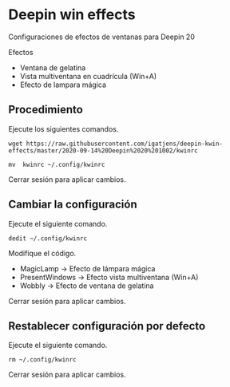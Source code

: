 # Deepin win effects
Configuraciones de efectos de ventanas para Deepin 20

Efectos
* Ventana de gelatina
* Vista multiventana en cuadrícula (Win+A)
* Efecto de lampara mágica

## Procedimiento

Ejecute los siguientes comandos.

`wget https://raw.githubusercontent.com/igatjens/deepin-kwin-effects/master/2020-09-14%20Deepin%2020%201002/kwinrc`

`mv  kwinrc ~/.config/kwinrc`

Cerrar sesión para aplicar cambios.

## Cambiar la configuración

Ejecute el siguiente comando.

`dedit ~/.config/kwinrc`

Modifique el código.
* MagicLamp → Efecto de lámpara mágica
* PresentWindows → Efecto vista multiventana (Win+A)
* Wobbly → Efecto de ventana de gelatina

Cerrar sesión para aplicar cambios.

## Restablecer configuración por defecto

Ejecute el siguiente comando.

`rm ~/.config/kwinrc`

Cerrar sesión para aplicar cambios.
